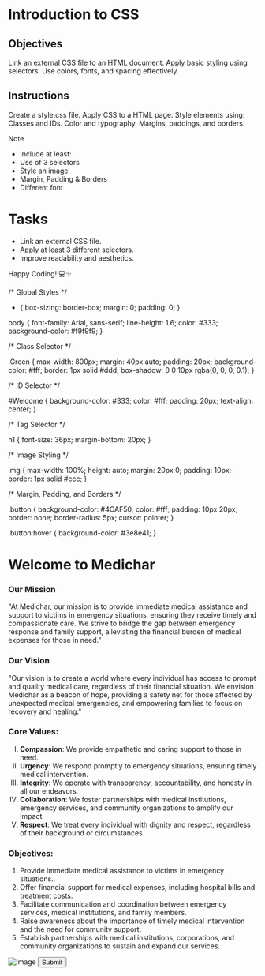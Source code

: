 # Introduction to CSS

## Objectives
Link an external CSS file to an HTML document.
Apply basic styling using selectors.
Use colors, fonts, and spacing effectively.

## Instructions

Create a style.css file.
Apply CSS to a HTML page.
Style elements using:
Classes and IDs.
Color and typography.
Margins, paddings, and borders.

>[!NOTE]
>  - Include at least:
>  - Use of 3 selectors
>  - Style an image
>  - Margin, Padding & Borders
>  - Different font

# Tasks
 - Link an external CSS file.
 - Apply at least 3 different selectors.
 - Improve readability and aesthetics.

Happy Coding! 💻✨

/* Global Styles */

* {
  box-sizing: border-box;
  margin: 0;
  padding: 0;
}

body {
  font-family: Arial, sans-serif;
  line-height: 1.6;
  color: #333;
  background-color: #f9f9f9;
}

/* Class Selector */

.Green {
  max-width: 800px;
  margin: 40px auto;
  padding: 20px;
  background-color: #fff;
  border: 1px solid #ddd;
  box-shadow: 0 0 10px rgba(0, 0, 0, 0.1);
}

/* ID Selector */

#Welcome {
  background-color: #333;
  color: #fff;
  padding: 20px;
  text-align: center;
}

/* Tag Selector */

h1 {
  font-size: 36px;
  margin-bottom: 20px;
}

/* Image Styling */

img {
  max-width: 100%;
  height: auto;
  margin: 20px 0;
  padding: 10px;
  border: 1px solid #ccc;
}

/* Margin, Padding, and Borders */

.button {
  background-color: #4CAF50;
  color: #fff;
  padding: 10px 20px;
  border: none;
  border-radius: 5px;
  cursor: pointer;
}

.button:hover {
  background-color: #3e8e41;
}



<!DOCTYPE html>
<html lang="en">
<head>                          
  <meta charset="UTF-8">
  <meta name="viewport" content="width=device-width, initial-scale=1.0">
  <title><Medicar></title>
  <link rel="stylesheet" type="text/css" href="style.css">
</head>
<body>
  <div class="Green">
    <h1 id="Welcome">Welcome to Medichar</h1>
    <h3>Our Mission</h3>
    <p>"At Medichar, our mission is to provide immediate medical assistance and support to victims in emergency situations, ensuring they receive timely and compassionate care. We strive to bridge the gap between emergency response and family support, alleviating the financial burden of medical expenses for those in need."</p>
    <h3>Our Vision</h3>
    <p>"Our vision is to create a world where every individual has access to prompt and quality medical care, regardless of their financial situation. We envision Medichar as a beacon of hope, providing a safety net for those affected by unexpected medical emergencies, and empowering families to focus on recovery and healing."
</p>
    <h3>Core Values:</h3>
<ol type="I">
      <li><strong>Compassion</strong>: We provide empathetic and caring support to those in need.</li>
      <li><strong>Urgency</strong>: We respond promptly to emergency situations, ensuring timely medical intervention.</li>
      <li><strong>Integrity</strong>: We operate with transparency, accountability, and honesty in all our endeavors.</li>
      <li><strong>Collaboration</strong>: We foster partnerships with medical institutions, emergency services, and community organizations to amplify our impact.</li>
      <li><strong>Respect</strong>: We treat every individual with dignity and respect, regardless of their background or circumstances.
      </li>
    </ol>
    <h3>Objectives:</h3>
    <ol>
      <li> Provide immediate medical assistance to victims in emergency situations..</li>
      <li> Offer financial support for medical expenses, including hospital bills and treatment costs.</li>
      <li>Facilitate communication and coordination between emergency services, medical institutions, and family members. </li>
      <li>Raise awareness about the importance of timely medical intervention and the need for community support.</li>
      <li> Establish partnerships with medical institutions, corporations, and community organizations to sustain and expand our services.</li>
    </ol>
    <img src="Grace.png" alt="image">
    <button class="button">Submit</button>
  </div>
</body>
</html>



